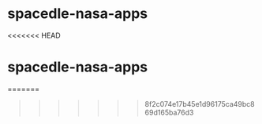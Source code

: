 # spacedle-nasa-apps
<<<<<<< HEAD
# spacedle-nasa-apps
=======
>>>>>>> 8f2c074e17b45e1d96175ca49bc869d165ba76d3
